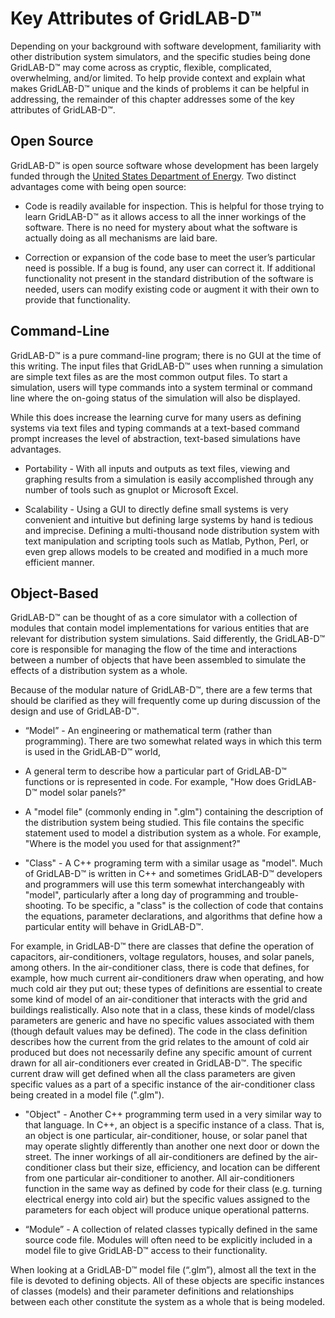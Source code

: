 # Key Attributes of GridLAB-D™
Depending on your background with software development, familiarity with other distribution system simulators, and the specific studies being done GridLAB-D™ may come across as cryptic, flexible, complicated, overwhelming, and/or limited. To help provide context and explain what makes GridLAB-D™ unique and the kinds of problems it can be helpful in addressing, the remainder of this chapter addresses some of the key attributes of GridLAB-D™.

## Open Source

GridLAB-D™ is open source software whose development has been largely funded through the [United States Department of Energy](http://energy.gov). Two distinct advantages come with being open source:

* Code is readily available for inspection. This is helpful for those trying to learn GridLAB-D™ as it allows access to all the inner workings of the software. There is no need for mystery about what the software is actually doing as all mechanisms are laid bare.

* Correction or expansion of the code base to meet the user’s particular need is possible. If a bug is found, any user can correct it. If additional functionality not present in the standard distribution of the software is needed, users can modify existing code or augment it with their own to provide that functionality.

## Command-Line

GridLAB-D™ is a pure command-line program; there is no GUI at the time of this writing. The input files that GridLAB-D™ uses when running a simulation are simple text files as are the most common output files. To start a simulation, users will type commands into a system terminal or command line where the on-going status of the simulation will also be displayed.

While this does increase the learning curve for many users as defining systems via text files and typing commands at a text-based command prompt increases the level of abstraction, text-based simulations have advantages.

* Portability -  With all inputs and outputs as text files, viewing and graphing results from a simulation is easily accomplished through any number of tools such as gnuplot or Microsoft Excel.

* Scalability -  Using a GUI to directly define small systems is very convenient and intuitive but defining large systems by hand is tedious and imprecise. Defining a multi-thousand node distribution system with text manipulation and scripting tools such as Matlab, Python, Perl, or even grep allows models to be created and modified in a much more efficient manner.

## Object-Based

GridLAB-D™ can be thought of as a core simulator with a collection of modules that contain model implementations for various entities that are relevant for distribution system simulations. Said differently, the GridLAB-D™ core is responsible for managing the flow of the time and interactions between a number of objects that have been assembled to simulate the effects of a distribution system as a whole.

Because of the modular nature of GridLAB-D™, there are a few terms that should be clarified as they will frequently come up during discussion of the design and use of GridLAB-D™.

* “Model” - An engineering or mathematical term (rather than programming). There are two somewhat related ways in which this term is used in the GridLAB-D™ world,

* A general term to describe how a particular part of GridLAB-D™ functions or is represented in code. For example, "How does GridLAB-D™ model solar panels?"

* A "model file" (commonly ending in ".glm") containing the description of the distribution system being studied. This file contains the specific statement used to model a distribution system as a whole. For example, "Where is the model you used for that assignment?"

* "Class" - A C++ programing term with a similar usage as "model". Much of GridLAB-D™ is written in C++ and sometimes GridLAB-D™ developers and programmers will use this term somewhat interchangeably with "model", particularly after a long day of programming and trouble-shooting. To be specific, a "class" is the collection of code that contains the equations, parameter declarations, and algorithms that define how a particular entity will behave in GridLAB-D™.

For example, in GridLAB-D™ there are classes that define the operation of capacitors, air-conditioners, voltage regulators, houses, and solar panels, among others. In the air-conditioner class, there is code that defines, for example, how much current air-conditioners draw when operating, and how much cold air they put out; these types of definitions are essential to create some kind of model of an air-conditioner that interacts with the grid and buildings realistically. Also note that in a class, these kinds of model/class parameters are generic and have no specific values associated with them (though default values may be defined). The code in the class definition describes how the current from the grid relates to the amount of cold air produced but does not necessarily define any specific amount of current drawn for all air-conditioners ever created in GridLAB-D™. The specific current draw will get defined when all the class parameters are given specific values as a part of a specific instance of the air-conditioner class being created in a model file (".glm").

* "Object" - Another C++ programming term used in a very similar way to that language. In C++, an object is a specific instance of a class. That is, an object is one particular, air-conditioner, house, or solar panel that may operate slightly differently than another one next door or down the street. The inner workings of all air-conditioners are defined by the air-conditioner class but their size, efficiency, and location can be different from one particular air-conditioner to another. All air-conditioners function in the same way as defined by code for their class (e.g. turning electrical energy into cold air) but the specific values assigned to the parameters for each object will produce unique operational patterns.

* “Module” - A collection of related classes typically defined in the same source code file. Modules will often need to be explicitly included in a model file to give GridLAB-D™ access to their functionality.

When looking at a GridLAB-D™ model file (“.glm”), almost all the text in the file is devoted to defining objects. All of these objects are specific instances of classes (models) and their parameter definitions and relationships between each other constitute the system as a whole that is being modeled.

